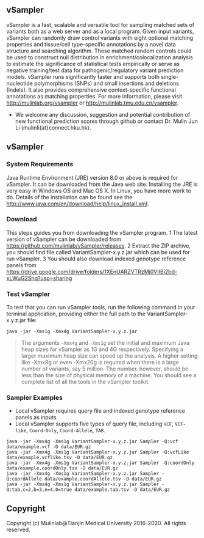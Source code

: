 ## vSampler
   vSampler is a fast, scalable and versatile tool for sampling matched sets of variants both as a web server and as a local program. Given input variants, vSampler can randomly draw control variants with eight optional matching properties and tissue/cell type-specific annotations by a novel data structure and searching algorithm. These matched random controls could be used to construct null distribution in enrichment/colocalization analysis to estimate the significance of statistical tests empirically or serve as negative training/test data for pathogenic/regulatory variant prediction models. vSampler runs significantly faster and supports both single-nucleotide polymorphisms (SNPs) and small insertions and deletions (Indels). It also provides comprehensive context-specific functional annotations as matching properties. For more information, please visit http://mulinlab.org/vsampler or http://mulinlab.tmu.edu.cn/vsampler.
   
   - We welcome any discussion, suggestion and potential contribution of new functional prediction scores through github or contact Dr. Mulin Jun Li (mulinli{at}connect.hku.hk). 

## vSampler
### System Requirements
   Java Runtime Environment (JRE) version 8.0 or above is required for vSampler. It can be downloaded from the Java web site. Installing the JRE is very easy in Windows OS and Mac OS X. In Linux, you have more work to do. Details of the installation can be found see the http://www.java.com/en/download/help/linux_install.xml.
   
### Download   
This steps guides you from downloading the vSampler program.
1 The latest version of vSampler can be downloaded from https://github.com/mulinlab/vSampler/releases. 
2 Extract the ZIP archive, you should find file called VariantSampler-x.y.z.jar which can be used for run vSampler.
3 You should also download indexed genotype reference panels from https://drive.google.com/drive/folders/1XEnUARZVTRzMj0VIIBi2bd-xLWuG2Shq?usp=sharing

### Test vSampler
To test that you can run vSampler tools, run the following command in your terminal application, providing either the full path to the VariantSampler-x.y.z.jar file:

```shell
java -jar -Xms1g -Xmx4g VariantSampler-x.y.z.jar
```

> The arguments `-Xmx4g` and `-Xms1g` set the initial and maximum Java heap sizes for vSampler as 1G and 4G respectively. Specifying a larger maximum heap size can speed up the analysis. A higher setting like -Xmx8g or even -Xmx20g is required when there is a large number of variants, say 5 million. The number, however, should be less than the size of physical memory of a machine. 
You should see a complete list of all the tools in the vSampler toolkit. 

### Sampler Examples
* Local vSampler requires query file and indexed genotype reference panels as inputs.
* Local vSampler supports five types of query file, including `VCF`, `VCF-like`, `Coord-Only`, `Coord-Allele`, `TAB`. 

```shell
java -jar -Xmx4g -Xms1g VariantSampler-x.y.z.jar Sampler -Q:vcf data/example.vcf -D data/EUR.gz
java -jar -Xmx4g -Xms1g VariantSampler-x.y.z.jar Sampler -Q:vcfLike data/example.vcflike.tsv -D data/EUR.gz
java -jar -Xmx4g -Xms1g VariantSampler-x.y.z.jar Sampler -Q:coordOnly data/example.coordOnly.tsv -D data/EUR.gz
java -jar -Xmx4g -Xms1g VariantSampler-x.y.z.jar Sampler -Q:coordAllele data/example.coordAllele.tsv -D data/EUR.gz
java -jar -Xmx4g -Xms1g VariantSampler-x.y.z.jar Sampler -Q:tab,c=2,b=3,e=4,0=true data/example.tab.tsv -D data/EUR.gz
```
## Copyright
Copyright (c) Mulinlab@Tianjin Medical University 2016-2020. All rights reserved.

